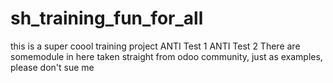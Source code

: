# sh_training_fun_for_all
this is a super coool training project 
ANTI Test 1
ANTI Test 2
There are somemodule in here taken straight from odoo community, just as examples, please don't sue me
